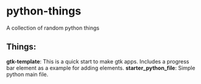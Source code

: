 # python-things
A collection of random python things

Things:
-----------
**gtk-template**: This is a quick start to make gtk apps. Includes a progress bar element as a example for adding elements.
**starter_python_file**: Simple python main file.
